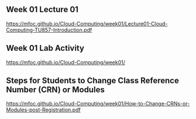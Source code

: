 ## Week 01 Lecture 01

https://mfoc.github.io/Cloud-Computing/week01/Lecture01-Cloud-Computing-TU857-Introduction.pdf

## Week 01 Lab Activity

https://mfoc.github.io/Cloud-Computing/week01/

## Steps for Students to Change Class Reference Number (CRN) or Modules

https://mfoc.github.io/Cloud-Computing/week01/How-to-Change-CRNs-or-Modules-post-Registration.pdf
